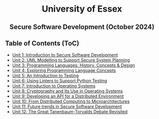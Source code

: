 <div align="center">
    <h1> University of Essex </h1>
</div>

<div align="center">
    <h2> Secure Software Development (October 2024) </h2>
</div>

## Table of Contents (ToC)

- [Unit 1: Introduction to Secure Software Development](Unit01/)
- [Unit 2: UML Modelling to Support Secure System Planning](Unit02/)
- [Unit 3: Programming Languages: History, Concepts & Design](Unit03/)
- [Unit 4: Exploring Programming Language Concepts](Unit04/)
- [Unit 5: An Introduction to Testing](Unit05/)
- [Unit 6: Using Linters to Support Python Testing](Unit06/)
- [Unit 7: Introduction to Operating Systems](Unit07/)
- [Unit 8: Cryptography and Its Use in Operating Systems](Unit08/)
- [Unit 9: Developing an API for a Distributed Environment](Unit09/)
- [Unit 10: From Distributed Computing to Microarchitectures](Unit10/)
- [Unit 11: Future trends in Secure Software Development](Unit11/)
- [Unit 12: The Great Tanenbaum-Torvalds Debate Revisited](Unit12/)


